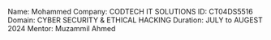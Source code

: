Name: Mohammed
Company: CODTECH IT SOLUTIONS 
ID: CT04DS5516
Domain: CYBER SECURITY & ETHICAL HACKING 
Duration: JULY to AUGEST 2024 
Mentor: Muzammil Ahmed 
